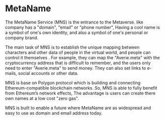 # MetaName

The MetaName Service (MNS) is the entrance to the Metaverse. like
company has a "domain", "email" or "phone number", Having a cool
name is a symbol of one's own identity, and also a symbol of one's
personal or company brand.

The main task of MNS is to establish the unique mapping between
characters and other data of people in the virtual world, and
people can control it themselves . For example, they can map the
"Averie.meta" with the cryptocurrency address that is difficult to
remember, and the users only need to enter "Averie.meta" to send
money. They can also set links to e-mails, social accounts or
other data.

MNS is base on Polygon protocol which is building and connecting
Ethereum-compatible blockchain networks. So, MNS is able to fully
benefit from Ethereum’s network effects, The advantage is users
can create there own names at a low cost "zero gas".

MNS is built to enable a future where MetaName are as widespread
and easy to use as domain and email address today.

